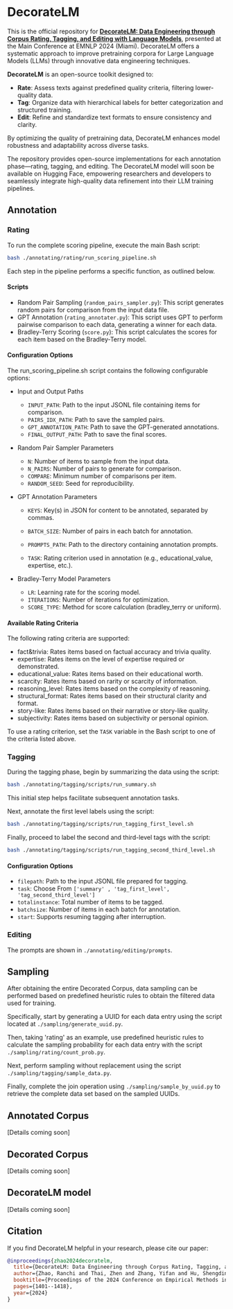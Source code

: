 # DecorateLM

This is the official repository for **[DecorateLM: Data Engineering through Corpus Rating, Tagging, and Editing with Language Models](https://arxiv.org/pdf/2410.05639)**, presented at the Main Conference at EMNLP 2024 (Miami). DecorateLM offers a systematic approach to improve pretraining corpora for Large Language Models (LLMs) through innovative data engineering techniques.

**DecorateLM** is an open-source toolkit designed to:

- **Rate**: Assess texts against predefined quality criteria, filtering lower-quality data.  
- **Tag**: Organize data with hierarchical labels for better categorization and structured training.  
- **Edit**: Refine and standardize text formats to ensure consistency and clarity.  

By optimizing the quality of pretraining data, DecorateLM enhances model robustness and adaptability across diverse tasks.

The repository provides open-source implementations for each annotation phase—rating, tagging, and editing. The DecorateLM model will soon be available on Hugging Face, empowering researchers and developers to seamlessly integrate high-quality data refinement into their LLM training pipelines.

## Annotation

### Rating

To run the complete scoring pipeline, execute the main Bash script:

``` bash
bash ./annotating/rating/run_scoring_pipeline.sh
```

Each step in the pipeline performs a specific function, as outlined below.

#### Scripts

- Random Pair Sampling (`random_pairs_sampler.py`): This script generates random pairs for comparison from the input data file.
- GPT Annotation (`rating_annotater.py`): This script uses GPT to perform pairwise comparison to each data, generating a winner for each data.
- Bradley-Terry Scoring (`score.py`): This script calculates the scores for each item based on the Bradley-Terry model.

#### Configuration Options

The run_scoring_pipeline.sh script contains the following configurable options:

- Input and Output Paths
  - `INPUT_PATH`: Path to the input JSONL file containing items for comparison.
  - `PAIRS_IDX_PATH`: Path to save the sampled pairs.
  - `GPT_ANNOTATION_PATH`: Path to save the GPT-generated annotations.
  - `FINAL_OUTPUT_PATH`: Path to save the final scores.

- Random Pair Sampler Parameters
  - `N`: Number of items to sample from the input data.
  - `N_PAIRS`: Number of pairs to generate for comparison.
  - `COMPARE`: Minimum number of comparisons per item.
  - `RANDOM_SEED`: Seed for reproducibility.

- GPT Annotation Parameters

  - `KEYS`: Key(s) in JSON for content to be annotated, separated by commas.

  - `BATCH_SIZE`: Number of pairs in each batch for annotation.

  - `PROMPTS_PATH`: Path to the directory containing annotation prompts.

  - `TASK`: Rating criterion used in annotation (e.g., educational_value, expertise, etc.).

- Bradley-Terry Model Parameters
  - `LR`: Learning rate for the scoring model.
  - `ITERATIONS`: Number of iterations for optimization.
  - `SCORE_TYPE`: Method for score calculation (bradley_terry or uniform).

#### Available Rating Criteria

The following rating criteria are supported:

- fact&trivia: Rates items based on factual accuracy and trivia quality.
- expertise: Rates items on the level of expertise required or demonstrated.
- educational_value: Rates items based on their educational worth.
- scarcity: Rates items based on rarity or scarcity of information.
- reasoning_level: Rates items based on the complexity of reasoning.
- structural_format: Rates items based on their structural clarity and format.
- story-like: Rates items based on their narrative or story-like quality.
- subjectivity: Rates items based on subjectivity or personal opinion.

To use a rating criterion, set the `TASK` variable in the Bash script to one of the criteria listed above.

### Tagging

During the tagging phase, begin by summarizing the data using the script:

```bash
bash ./annotating/tagging/scripts/run_summary.sh
```

This initial step helps facilitate subsequent annotation tasks.

Next, annotate the first level labels using the script:

```bash
bash ./annotating/tagging/scripts/run_tagging_first_level.sh
```

Finally, proceed to label the second and third-level tags with the script:

```bash
bash ./annotating/tagging/scripts/run_tagging_second_third_level.sh
```

#### Configuration Options

- `filepath`: Path to the input JSONL file prepared for tagging.
- `task`: Choose From `['summary' , 'tag_first_level', 'tag_second_third_level']`
- `totalinstance`: Total number of items to be tagged.
- `batchsize`: Number of items in each batch for annotation.
- `start`: Supports resuming tagging after interruption.

### Editing 

The prompts are shown in `./annotating/editing/prompts`.

## Sampling

After obtaining the entire Decorated Corpus, data sampling can be performed based on predefined heuristic rules to obtain the filtered data used for training.

Specifically, start by generating a UUID for each data entry using the script located at `./sampling/generate_uuid.py`. 

Then, taking 'rating' as an example, use predefined heuristic rules to calculate the sampling probability for each data entry with the script `./sampling/rating/count_prob.py`. 

Next, perform sampling without replacement using the script `./sampling/tagging/sample_data.py`. 

Finally, complete the join operation using `./sampling/sample_by_uuid.py` to retrieve the complete data set based on the sampled UUIDs.

## Annotated Corpus

[Details coming soon]

## Decorated Corpus

[Details coming soon]

## DecorateLM model

[Details coming soon]

## Citation

If you find DecorateLM helpful in your research, please cite our paper:
``` bibtex
@inproceedings{zhao2024decoratelm,
  title={DecorateLM: Data Engineering through Corpus Rating, Tagging, and Editing with Language Models},
  author={Zhao, Ranchi and Thai, Zhen and Zhang, Yifan and Hu, Shengding and Zhou, Jie and Ba, Yunqi and Cai, Jie and Liu, Zhiyuan and Sun, Maosong},
  booktitle={Proceedings of the 2024 Conference on Empirical Methods in Natural Language Processing},
  pages={1401--1418},
  year={2024}
}
```